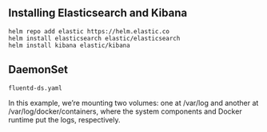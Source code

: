 ## Installing Elasticsearch and Kibana

```
helm repo add elastic https://helm.elastic.co
helm install elasticsearch elastic/elasticsearch
helm install kibana elastic/kibana
```

## DaemonSet
```
fluentd-ds.yaml
```
In this example, we’re mounting two volumes: one at /var/log and another at /var/log/docker/containers, where the system components and Docker runtime put the logs, respectively.
